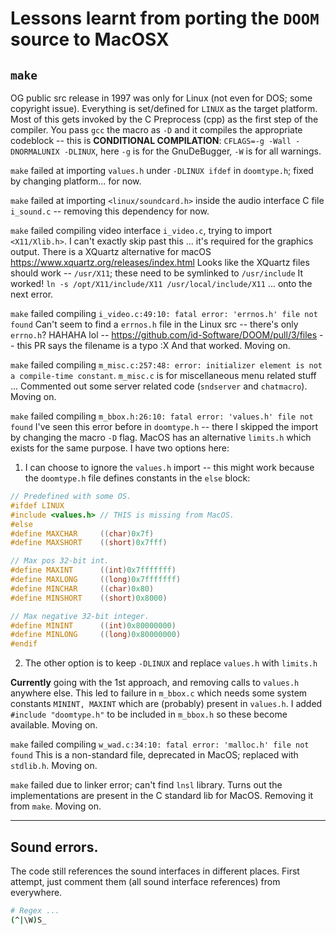 # Lessons learnt from porting the `DOOM` source to MacOSX

## `make`
OG public src release in 1997 was only for Linux (not even for DOS; some copyright issue).
Everything is set/defined for `LINUX` as the target platform.
Most of this gets invoked by the C Preprocess (cpp) as the first step of the compiler.
You pass `gcc` the macro as `-D` and it compiles the appropriate codeblock -- this is **CONDITIONAL COMPILATION**:
`CFLAGS=-g -Wall -DNORMALUNIX -DLINUX`, here `-g` is for the GnuDeBugger, `-W` is for all warnings.

`make` failed at importing `values.h` under `-DLINUX ifdef` in `doomtype.h`; fixed by changing platform... for now.

`make` failed at importing `<linux/soundcard.h>` inside the audio interface C file `i_sound.c` -- removing this dependency for now.

`make` failed compiling video interface `i_video.c`, trying to import `<X11/Xlib.h>`. 
I can't exactly skip past this ... it's required for the graphics output.
There is a XQuartz alternative for macOS <https://www.xquartz.org/releases/index.html>
Looks like the XQuartz files should work -- `/usr/X11`; these need to be symlinked to `/usr/include`
It worked! `ln -s /opt/X11/include/X11 /usr/local/include/X11` ... onto the next error.

`make` failed compiling `i_video.c:49:10: fatal error: 'errnos.h' file not found`
Can't seem to find a `errnos.h` file in the Linux src -- there's only `errno.h`?
HAHAHA lol -- <https://github.com/id-Software/DOOM/pull/3/files> -- this PR says the filename is a typo :X
And that worked. Moving on.

`make` failed compiling `m_misc.c:257:48: error: initializer element is not a compile-time constant`.
`m_misc.c` is for miscellaneous menu related stuff ...
Commented out some server related code (`sndserver` and `chatmacro`). Moving on.

`make` failed compiling `m_bbox.h:26:10: fatal error: 'values.h' file not found`
I've seen this error before in `doomtype.h` -- there I skipped the import by changing the macro `-D` flag.
MacOS has an alternative `limits.h` which exists for the same purpose.
I have two options here:

1) I can choose to ignore the `values.h` import -- this might work because the `doomtype.h` file
defines constants in the `else` block:
```C
// Predefined with some OS.
#ifdef LINUX
#include <values.h> // THIS is missing from MacOS.
#else
#define MAXCHAR		((char)0x7f)
#define MAXSHORT	((short)0x7fff)

// Max pos 32-bit int.
#define MAXINT		((int)0x7fffffff)	
#define MAXLONG		((long)0x7fffffff)
#define MINCHAR		((char)0x80)
#define MINSHORT	((short)0x8000)

// Max negative 32-bit integer.
#define MININT		((int)0x80000000)	
#define MINLONG		((long)0x80000000)
#endif
```
2) The other option is to keep `-DLINUX` and replace `values.h` with `limits.h`

**Currently** going with the 1st approach, and removing calls to `values.h` anywhere else.
This led to failure in `m_bbox.c` which needs some system constants `MININT, MAXINT` which are (probably)
present in `values.h`. 
I added `#include "doomtype.h"` to be included in `m_bbox.h` so these become available.
Moving on.

`make` failed compiling `w_wad.c:34:10: fatal error: 'malloc.h' file not found`
This is a non-standard file, deprecated in MacOS; replaced with `stdlib.h`. Moving on.

`make` failed due to linker error; can't find `lnsl` library.
Turns out the implementations are present in the C standard lib for MacOS. Removing it from `make`.
Moving on.

---

## Sound errors.
The code still references the sound interfaces in different places.
First attempt, just comment them (all sound interface references) from everywhere.
```bash
# Regex ...
(^|\W)S_
```